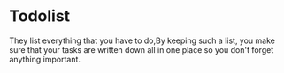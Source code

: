 # Todolist
They list everything that you have to do,By keeping such a list, you make sure that your tasks are written down all in one place so you don't forget anything important.
